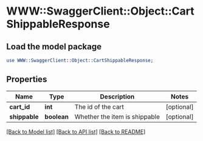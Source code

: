 # WWW::SwaggerClient::Object::CartShippableResponse

## Load the model package
```perl
use WWW::SwaggerClient::Object::CartShippableResponse;
```

## Properties
Name | Type | Description | Notes
------------ | ------------- | ------------- | -------------
**cart_id** | **int** | The id of the cart | [optional] 
**shippable** | **boolean** | Whether the item is shippable | [optional] 

[[Back to Model list]](../README.md#documentation-for-models) [[Back to API list]](../README.md#documentation-for-api-endpoints) [[Back to README]](../README.md)


